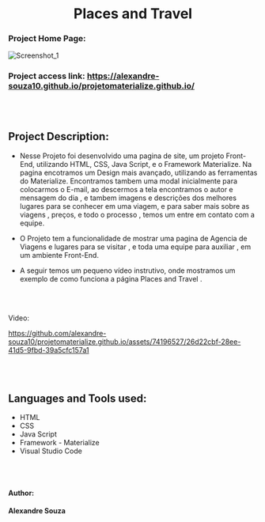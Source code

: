 <h1 align="center"> Places and Travel </h1> 


### Project Home Page: 

![Screenshot_1](https://github.com/alexandre-souza10/projetomaterialize.github.io/assets/74196527/1c322353-9736-4d16-9d3f-f063b3c84287)

### Project access link: https://alexandre-souza10.github.io/projetomaterialize.github.io/
<br></br>

## Project Description:
- Nesse Projeto foi desenvolvido uma pagina de site, um projeto Front-End, utilizando HTML, CSS, Java Script, e o Framework Materialize.
Na pagina encotramos um Design mais avançado, utilizando as ferramentas do Materialize. Encontramos tambem uma modal inicialmente para colocarmos o E-mail,
ao descermos a tela encontramos o autor e mensagem do dia , e tambem imagens e descrições dos melhores lugares para se conhecer em uma viagem, e para saber mais sobre
as viagens , preços, e todo o processo , temos um entre em contato com a equipe.

- O Projeto tem a funcionalidade de mostrar uma pagina de Agencia de Viagens e lugares para se visitar , e toda uma equipe para auxiliar , em um ambiente Front-End.

- A seguir temos um pequeno vídeo instrutivo, onde mostramos um exemplo de como funciona a página Places and Travel .

<br></br>

 Video:

https://github.com/alexandre-souza10/projetomaterialize.github.io/assets/74196527/26d22cbf-28ee-41d5-9fbd-39a5cfc157a1

<br></br>

## Languages ​​and Tools used:
- HTML
- CSS
- Java Script
- Framework - Materialize
- Visual Studio Code

<br></br>

#### Author: 
**Alexandre Souza**
